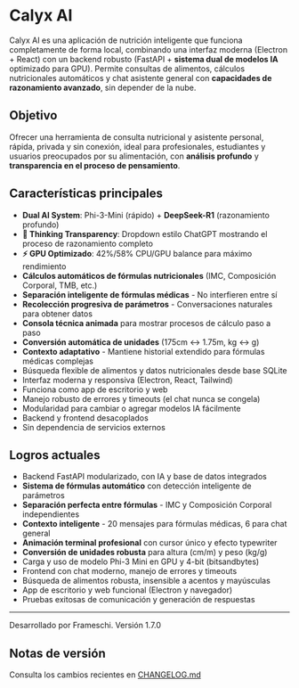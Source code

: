 
# Calyx AI

Calyx AI es una aplicación de nutrición inteligente que funciona completamente de forma local, combinando una interfaz moderna (Electron + React) con un backend robusto (FastAPI + **sistema dual de modelos IA** optimizado para GPU). Permite consultas de alimentos, cálculos nutricionales automáticos y chat asistente general con **capacidades de razonamiento avanzado**, sin depender de la nube.

## Objetivo
Ofrecer una herramienta de consulta nutricional y asistente personal, rápida, privada y sin conexión, ideal para profesionales, estudiantes y usuarios preocupados por su alimentación, con **análisis profundo** y **transparencia en el proceso de pensamiento**.

## Características principales
- **Dual AI System**: Phi-3-Mini (rápido) + **DeepSeek-R1** (razonamiento profundo)
- **🧠 Thinking Transparency**: Dropdown estilo ChatGPT mostrando el proceso de razonamiento completo
- **⚡ GPU Optimizado**: 42%/58% CPU/GPU balance para máximo rendimiento
- **Cálculos automáticos de fórmulas nutricionales** (IMC, Composición Corporal, TMB, etc.)
- **Separación inteligente de fórmulas médicas** - No interfieren entre sí
- **Recolección progresiva de parámetros** - Conversaciones naturales para obtener datos
- **Consola técnica animada** para mostrar procesos de cálculo paso a paso
- **Conversión automática de unidades** (175cm ↔ 1.75m, kg ↔ g)
- **Contexto adaptativo** - Mantiene historial extendido para fórmulas médicas complejas
- Búsqueda flexible de alimentos y datos nutricionales desde base SQLite
- Interfaz moderna y responsiva (Electron, React, Tailwind)
- Funciona como app de escritorio y web
- Manejo robusto de errores y timeouts (el chat nunca se congela)
- Modularidad para cambiar o agregar modelos IA fácilmente
- Backend y frontend desacoplados
- Sin dependencia de servicios externos

## Logros actuales
- Backend FastAPI modularizado, con IA y base de datos integrados
- **Sistema de fórmulas automático** con detección inteligente de parámetros
- **Separación perfecta entre fórmulas** - IMC y Composición Corporal independientes
- **Contexto inteligente** - 20 mensajes para fórmulas médicas, 6 para chat general
- **Animación terminal profesional** con cursor único y efecto typewriter
- **Conversión de unidades robusta** para altura (cm/m) y peso (kg/g)
- Carga y uso de modelo Phi-3 Mini en GPU y 4-bit (bitsandbytes)
- Frontend con chat moderno, manejo de errores y timeouts
- Búsqueda de alimentos robusta, insensible a acentos y mayúsculas
- App de escritorio y web funcional (Electron y navegador)
- Pruebas exitosas de comunicación y generación de respuestas

---
Desarrollado por Frameschi. Versión 1.7.0

## Notas de versión
Consulta los cambios recientes en [CHANGELOG.md](./CHANGELOG.md)
